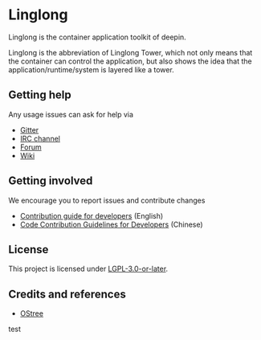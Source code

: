 # Linglong

Linglong is the container application toolkit of deepin.

Linglong is the abbreviation of Linglong Tower, which not only means that the container can control the application, but also shows the idea that the application/runtime/system is layered like a tower.

## Getting help

Any usage issues can ask for help via

- [Gitter](https://gitter.im/orgs/linuxdeepin/rooms)
- [IRC channel](https://webchat.freenode.net/?channels=deepin)
- [Forum](https://bbs.deepin.org)
- [Wiki](https://wiki.deepin.org/)

## Getting involved

We encourage you to report issues and contribute changes

- [Contribution guide for developers](https://github.com/linuxdeepin/developer-center/wiki/Contribution-Guidelines-for-Developers-en) (English)
- [Code Contribution Guidelines for Developers](https://github.com/linuxdeepin/developer-center/wiki/Contribution-Guidelines-for-Developers) (Chinese)

## License

This project is licensed under [LGPL-3.0-or-later](LICENSE).

## Credits and references

- [OStree](https://github.com/ostreedev/ostree)

test
